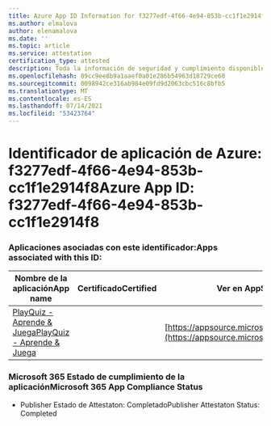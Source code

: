 ```yaml
---
title: Azure App ID Information for f3277edf-4f66-4e94-853b-cc1f1e2914f8
ms.author: elmalova
author: elenamalova
ms.date: ''
ms.topic: article
ms.service: attestation
certification_type: attested
description: Toda la información de seguridad y cumplimiento disponible para f3277edf-4f66-4e94-853b-cc1f1e2914f8.
ms.openlocfilehash: 89cc9ee8b9a1aaef0a01e286b54963d18729ce60
ms.sourcegitcommit: 0098942ce316ab984e09fd9d2063cbc516c8bfb5
ms.translationtype: MT
ms.contentlocale: es-ES
ms.lasthandoff: 07/14/2021
ms.locfileid: "53423764"
---
```

# <a name="azure-app-id-f3277edf-4f66-4e94-853b-cc1f1e2914f8"></a><span data-ttu-id="835e7-103">Identificador de aplicación de Azure: f3277edf-4f66-4e94-853b-cc1f1e2914f8</span><span class="sxs-lookup"><span data-stu-id="835e7-103">Azure App ID: f3277edf-4f66-4e94-853b-cc1f1e2914f8</span></span>


### <a name="apps-associated-with-this-id"></a><span data-ttu-id="835e7-104">Aplicaciones asociadas con este identificador:</span><span class="sxs-lookup"><span data-stu-id="835e7-104">Apps associated with this ID:</span></span>
| <span data-ttu-id="835e7-105">**Nombre de la aplicación**</span><span class="sxs-lookup"><span data-stu-id="835e7-105">**App name**</span></span> | <span data-ttu-id="835e7-106">**Certificado**</span><span class="sxs-lookup"><span data-stu-id="835e7-106">**Certified**</span></span> | <span data-ttu-id="835e7-107">**Ver en AppSource**</span><span class="sxs-lookup"><span data-stu-id="835e7-107">**View in AppSource**</span></span> |
|-|-|-|
| [<span data-ttu-id="835e7-108">PlayQuiz - Aprende &amp; Juega</span><span class="sxs-lookup"><span data-stu-id="835e7-108">PlayQuiz - Aprende &amp; Juega</span></span>](https://docs.microsoft.com/en-us/microsoft-365-app-certification/forward/WA200002820) |  | [https://appsource.microsoft.com/product/office/WA200002820](https://appsource.microsoft.com/product/office/WA200002820) |

### <a name="microsoft-365-app-compliance-status"></a><span data-ttu-id="835e7-109">Microsoft 365 Estado de cumplimiento de la aplicación</span><span class="sxs-lookup"><span data-stu-id="835e7-109">Microsoft 365 App Compliance Status</span></span>
- <span data-ttu-id="835e7-110">Publisher Estado de Attestaton: Completado</span><span class="sxs-lookup"><span data-stu-id="835e7-110">Publisher Attestaton Status: Completed</span></span>
